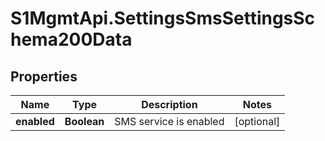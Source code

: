 # S1MgmtApi.SettingsSmsSettingsSchema200Data

## Properties
Name | Type | Description | Notes
------------ | ------------- | ------------- | -------------
**enabled** | **Boolean** | SMS service is enabled | [optional] 


